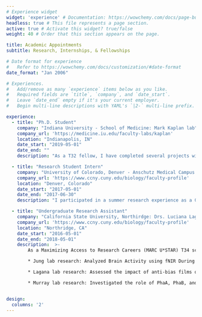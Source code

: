 ```yaml
---
# Experience widget
widget: 'experience' # Documentation: https://wowchemy.com/docs/page-builder/
headless: true # This file represents a page section.
active: true # Activate this widget? true/false
weight: 40 # Order that this section appears on the page.

title: Academic Appointments
subtitle: Research, Internships, & Fellowships

# Date format for experience
#   Refer to https://wowchemy.com/docs/customization/#date-format
date_format: "Jan 2006"

# Experiences.
#   Add/remove as many `experience` items below as you like.
#   Required fields are `title`, `company`, and `date_start`.
#   Leave `date_end` empty if it's your current employer.
#   Begin multi-line descriptions with YAML's `|2-` multi-line prefix.

experience:
  - title: "Ph.D. Student"
    company: "Indiana University - School of Medicine: Mark Kaplan lab"
    company_url: 'https://medicine.iu.edu/faculty-labs/kaplan'
    location: "Indianapolis, IN"
    date_start: "2019-05-01"
    date_end: ""
    description: "As a T32 fellow, I have completed several projects within the Kaplan which include but are not limited to studying the role of IL-9 in allergic asthma, lung cancer, and urinary tract infections. I've also contributed to several projects and received recognition in the form of publications. In addition to my research, I serve as a board member in IUSM's Society for the Advancement of Chicanos/Latinx and Native Americans in Science chapter, in addition to a Toastmasters International club."

  - title: "Research Student Intern"
    company: "University of Colorado, Denver - Anschutz Medical Campus: Stefan Pukatzki lab"
    company_url: 'https://www.ccny.cuny.edu/biology/faculty-profile'
    location: "Denver, Colorado"
    date_start: "2017-05-01"
    date_end: "2017-06-30"
    description: "I participated in a summer research experience as a Graduate Experience for Multicultural Students (GEMS) intern. As an intern for 10-weeks, I participated in academic seminars, professional development workshops, and conducted research in a Dr. Stefan Pukatzki's lab. My summer project focused on investigating the role of toxin-coregulated pilus on Vibrio cholerae and its effects on type VI secretion system by using killing assays with Escherichia coli."

  - title: "Undergraduate Research Assistant"
    company: "California State University, Northirdge: Drs. Luciana Lagana, Taeyou Jung, and Sean Murray"
    company_url: 'https://www.ccny.cuny.edu/biology/faculty-profile'
    location: "Northridge, CA"
    date_start: "2016-05-01"
    date_end: "2018-05-01"
    description:  >-
        As a Maximizing Access to Research Careers (MARC U*STAR) T34 scholar, I participated in undergraduate research in several labs:

        * Jung lab research: Analyzed Brain Activity using fNIR During Dual Task Walking in Individuals with Parkinson’s Disease

        * Lagana lab research: Assessed the impact of anti-bias films on reducing stereotypes and increasing empathy towards discriminated minorities

        * Murray lab research: Investigated the role of PhaA, PhaB, and PhaC in promoting (p)ppGpp accumulation in Caulobacter crescentus


design:
  columns: '2'
---
```

